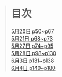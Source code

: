 ># 目次
>[5月20日 p50~p67](lib/docs/0520.md)  
>[5月21日 p68~p73](lib/docs/0521.md)  
>[5月27日 p74~p95](lib/docs/0527.md)  
>[5月28日 p98~p130](lib/docs/0528.md)  
>[6月3日 p131~p138](lib/docs/0603.md)  
>[6月4日 p140~p180](lib/docs/0604.md)  